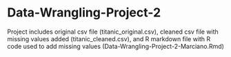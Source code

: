 # Data-Wrangling-Project-2

Project includes original csv file (titanic_original.csv), cleaned csv file with missing values added (titanic_cleaned.csv), and R markdown file with R code used to add missing values (Data-Wrangling-Project-2-Marciano.Rmd)
